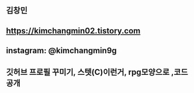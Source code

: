 ## 김창민
## https://kimchangmin02.tistory.com
## instagram: @kimchangmin9g

## 깃허브 프로필 꾸미기, 스텟(C)이런거, rpg모양으로 ,코드 공개
